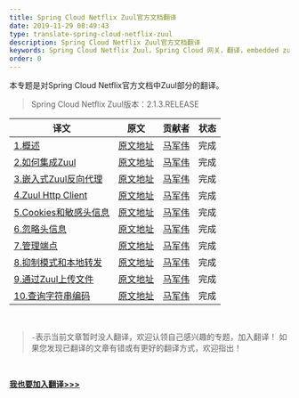```yaml
---
title: Spring Cloud Netflix Zuul官方文档翻译
date: 2019-11-29 08:49:43
type: translate-spring-cloud-netflix-zuul
description: Spring Cloud Netflix Zuul官方文档翻译
keywords: Spring Cloud Netflix Zuul，Spring Cloud 网关，翻译，embedded zuul reverse proxy
order: 0
---
```


本专题是对Spring Cloud Netflix官方文档中Zuul部分的翻译。

> Spring Cloud Netflix Zuul版本：2.1.3.RELEASE

译文 | 原文 | 贡献者 | 状态
---|---|---|---
[1.概述](overview.html)  |  [原文地址](https://cloud.spring.io/spring-cloud-static/spring-cloud-netflix/2.1.3.RELEASE/single/spring-cloud-netflix.html#_router_and_filter_zuul) | [马军伟](https://github.com/417511458) | 完成
[2.如何集成Zuul](how-to-include.html) | [原文地址](https://cloud.spring.io/spring-cloud-static/spring-cloud-netflix/2.1.3.RELEASE/single/spring-cloud-netflix.html#_router_and_filter_zuul) | [马军伟](https://github.com/417511458) | 完成
[3.嵌入式Zuul反向代理](embedded-zuul-reverse-proxy.html) | [原文地址](https://cloud.spring.io/spring-cloud-static/spring-cloud-netflix/2.1.3.RELEASE/single/spring-cloud-netflix.html#netflix-zuul-reverse-proxy) | [马军伟](https://github.com/417511458) | 完成
[4.Zuul Http Client](zuul-http-client.html) | [原文地址](https://cloud.spring.io/spring-cloud-static/spring-cloud-netflix/2.1.3.RELEASE/single/spring-cloud-netflix.html#_zuul_http_client) | [马军伟](https://github.com/417511458) | 完成
[5.Cookies和敏感头信息](cookies-and-sensitive-headers.html) | [原文地址](https://cloud.spring.io/spring-cloud-static/spring-cloud-netflix/2.1.3.RELEASE/single/spring-cloud-netflix.html#_cookies_and_sensitive_headers) | [马军伟](https://github.com/417511458) | 完成
[6.忽略头信息](ignored-headers.html) | [原文地址](https://cloud.spring.io/spring-cloud-static/spring-cloud-netflix/2.1.3.RELEASE/single/spring-cloud-netflix.html#_ignored_headers) | [马军伟](https://github.com/417511458) | 完成
[7.管理端点](management-endpoints.html) | [原文地址](https://cloud.spring.io/spring-cloud-static/spring-cloud-netflix/2.1.3.RELEASE/single/spring-cloud-netflix.html#_management_endpoints) | [马军伟](https://github.com/417511458) | 完成
[8.抑制模式和本地转发](strangulation-patterns-and-local-forwards.html) | [原文地址](https://cloud.spring.io/spring-cloud-static/spring-cloud-netflix/2.1.3.RELEASE/single/spring-cloud-netflix.html#_strangulation_patterns_and_local_forwards) | [马军伟](https://github.com/417511458) | 完成
[9.通过Zuul上传文件](uploading-files-through-zuul.html) | [原文地址](https://cloud.spring.io/spring-cloud-static/spring-cloud-netflix/2.1.3.RELEASE/single/spring-cloud-netflix.html#_uploading_files_through_zuul) | [马军伟](https://github.com/417511458) | 完成
[10.查询字符串编码](query-string-encoding.html) | [原文地址](https://cloud.spring.io/spring-cloud-static/spring-cloud-netflix/2.1.3.RELEASE/single/spring-cloud-netflix.html#_query_string_encoding) | [马军伟](https://github.com/417511458) | 完成

<br />

> `-`表示当前文章暂时没人翻译，欢迎认领自己感兴趣的专题，加入翻译！
> 如果您发现已翻译的文章有错或有更好的翻译方式，欢迎指出！


<br />

**[我也要加入翻译>>>](/translate/join.html)**

<br />






